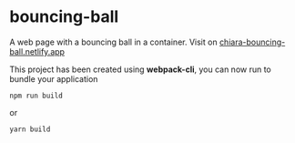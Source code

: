 # bouncing-ball
A web page with a bouncing ball in a container. Visit on [chiara-bouncing-ball.netlify.app](https://chiara-bouncing-ball.netlify.app/)

This project has been created using **webpack-cli**, you can now run to bundle your application

```
npm run build
```

or

```
yarn build
```
